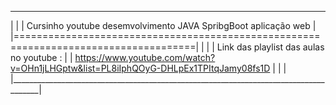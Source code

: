 _______________________________________________________________________________________   
|                                                                                     |
|         Cursinho youtube desemvolvimento JAVA SpribgBoot aplicação web              |
|=====================================================================================|
|                                                                                     |
|                      Link das playlist das aulas no youtube :                       |
| https://www.youtube.com/watch?v=OHn1jLHGptw&list=PL8iIphQOyG-DHLpEx1TPItqJamy08fs1D |
|                                                                                     |
|_____________________________________________________________________________________|
